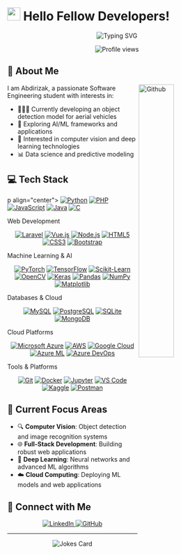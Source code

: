 # <img src="https://raw.githubusercontent.com/rahulbanerjee26/githubProfileReadmeGenerator/main/gifs/wave.gif" width="30px" height="30px"> Hello Fellow Developers!

<div align="center">
  <img src="https://readme-typing-svg.herokuapp.com?font=Fira+Code&size=24&duration=4000&pause=1000&color=36BCF7&center=true&vCenter=true&random=false&width=600&lines=Software+Engineering+Student;AI+%26+ML+Enthusiast;Full-Stack+Developer;Object+Detection+Specialist;Laravel+Developer" alt="Typing SVG" />
</div>

<p align="center">
  <img src="https://komarev.com/ghpvc/?username=Inaolol&style=flat-square&color=blue" alt="Profile views" />
</p>

## 🚀 About Me

<img width="40%" align="right" alt="Github" src="https://raw.githubusercontent.com/rahulbanerjee26/githubProfileReadmeGenerator/47a1a7b035154ce002fffc42e803b6ca8acbc4f3/gifs/git-header.svg" />

I am Abdirizak, a passionate Software Engineering student with interests in:

- 👨🏾‍💻 Currently developing an object detection model for aerial vehicles
- 🔭 Exploring AI/ML frameworks and applications
- 🎯 Interested in computer vision and deep learning technologies
- 📊 Data science and predictive modeling

## 💻 Tech Stack
p align="center">
  <a href="https://github.com/Inaolol?tab=repositories&q=&type=&language=python&sort="><img src="https://img.shields.io/badge/-Python-3776AB?style=for-the-badge&logo=python&logoColor=white" alt="Python"/></a>
  <a href="https://github.com/Inaolol?tab=repositories&q=&type=&language=php&sort="><img src="https://img.shields.io/badge/-PHP-777BB4?style=for-the-badge&logo=php&logoColor=white" alt="PHP"/></a>
  <a href="https://github.com/Inaolol?tab=repositories&q=&type=&language=javascript&sort="><img src="https://img.shields.io/badge/-JavaScript-F7DF1E?style=for-the-badge&logo=javascript&logoColor=black" alt="JavaScript"/></a>
  <a href="https://github.com/Inaolol?tab=repositories&q=&type=&language=java&sort="><img src="https://img.shields.io/badge/-Java-ED8B00?style=for-the-badge&logo=java&logoColor=white" alt="Java"/></a>
  <a href="https://github.com/Inaolol?tab=repositories&q=&type=&language=c&sort="><img src="https://img.shields.io/badge/-C-A8B9CC?style=for-the-badge&logo=c&logoColor=white" alt="C"/></a>
</p>
Web Development
<p align="center">
  <a href="#"><img src="https://img.shields.io/badge/-Laravel-FF2D20?style=for-the-badge&logo=laravel&logoColor=white" alt="Laravel"/></a>
  <a href="#"><img src="https://img.shields.io/badge/-Vue.js-4FC08D?style=for-the-badge&logo=vue.js&logoColor=white" alt="Vue.js"/></a>
  <a href="#"><img src="https://img.shields.io/badge/-Node.js-339933?style=for-the-badge&logo=node.js&logoColor=white" alt="Node.js"/></a>
  <a href="https://github.com/Inaolol?tab=repositories&q=&type=&language=html&sort="><img src="https://img.shields.io/badge/-HTML5-E34F26?style=for-the-badge&logo=html5&logoColor=white" alt="HTML5"/></a>
  <a href="https://github.com/Inaolol?tab=repositories&q=&type=&language=css&sort="><img src="https://img.shields.io/badge/-CSS3-1572B6?style=for-the-badge&logo=css3&logoColor=white" alt="CSS3"/></a>
  <a href="#"><img src="https://img.shields.io/badge/-Bootstrap-7952B3?style=for-the-badge&logo=bootstrap&logoColor=white" alt="Bootstrap"/></a>
</p>
Machine Learning & AI
<p align="center">
  <a href="#"><img src="https://img.shields.io/badge/-PyTorch-EE4C2C?style=for-the-badge&logo=pytorch&logoColor=white" alt="PyTorch"/></a>
  <a href="#"><img src="https://img.shields.io/badge/-TensorFlow-FF6F00?style=for-the-badge&logo=tensorflow&logoColor=white" alt="TensorFlow"/></a>
  <a href="#"><img src="https://img.shields.io/badge/-Scikit--Learn-F7931E?style=for-the-badge&logo=scikit-learn&logoColor=white" alt="Scikit-Learn"/></a>
  <a href="#"><img src="https://img.shields.io/badge/-OpenCV-5C3EE8?style=for-the-badge&logo=opencv&logoColor=white" alt="OpenCV"/></a>
  <a href="#"><img src="https://img.shields.io/badge/-Keras-D00000?style=for-the-badge&logo=keras&logoColor=white" alt="Keras"/></a>
  <a href="#"><img src="https://img.shields.io/badge/-Pandas-150458?style=for-the-badge&logo=pandas&logoColor=white" alt="Pandas"/></a>
  <a href="#"><img src="https://img.shields.io/badge/-NumPy-013243?style=for-the-badge&logo=numpy&logoColor=white" alt="NumPy"/></a>
  <a href="#"><img src="https://img.shields.io/badge/-Matplotlib-11557c?style=for-the-badge" alt="Matplotlib"/></a>
</p>
Databases & Cloud
<p align="center">
  <a href="#"><img src="https://img.shields.io/badge/-MySQL-4479A1?style=for-the-badge&logo=mysql&logoColor=white" alt="MySQL"/></a>
  <a href="#"><img src="https://img.shields.io/badge/-PostgreSQL-4169E1?style=for-the-badge&logo=postgresql&logoColor=white" alt="PostgreSQL"/></a>
  <a href="#"><img src="https://img.shields.io/badge/-SQLite-003B57?style=for-the-badge&logo=sqlite&logoColor=white" alt="SQLite"/></a>
  <a href="#"><img src="https://img.shields.io/badge/-MongoDB-47A248?style=for-the-badge&logo=mongodb&logoColor=white" alt="MongoDB"/></a>
</p>
Cloud Platforms
<p align="center">
  <a href="#"><img src="https://img.shields.io/badge/-Microsoft%20Azure-0078D4?style=for-the-badge&logo=microsoft-azure&logoColor=white" alt="Microsoft Azure"/></a>
  <a href="#"><img src="https://img.shields.io/badge/-AWS-232F3E?style=for-the-badge&logo=amazon-aws&logoColor=white" alt="AWS"/></a>
  <a href="#"><img src="https://img.shields.io/badge/-Google%20Cloud-4285F4?style=for-the-badge&logo=google-cloud&logoColor=white" alt="Google Cloud"/></a>
  <a href="#"><img src="https://img.shields.io/badge/-Azure%20ML-0078D4?style=for-the-badge&logo=microsoft-azure&logoColor=white" alt="Azure ML"/></a>
  <a href="#"><img src="https://img.shields.io/badge/-Azure%20DevOps-0078D7?style=for-the-badge&logo=azure-devops&logoColor=white" alt="Azure DevOps"/></a>
</p>
Tools & Platforms
<p align="center">
  <a href="#"><img src="https://img.shields.io/badge/-Git-F05032?style=for-the-badge&logo=git&logoColor=white" alt="Git"/></a>
  <a href="#"><img src="https://img.shields.io/badge/-Docker-2496ED?style=for-the-badge&logo=docker&logoColor=white" alt="Docker"/></a>
  <a href="#"><img src="https://img.shields.io/badge/-Jupyter-F37626?style=for-the-badge&logo=jupyter&logoColor=white" alt="Jupyter"/></a>
  <a href="#"><img src="https://img.shields.io/badge/-VS%20Code-007ACC?style=for-the-badge&logo=visual-studio-code&logoColor=white" alt="VS Code"/></a>
  <a href="https://github.com/Inaolol?tab=repositories&q=&type=&language=kaggle&sort="><img src="https://img.shields.io/badge/-Kaggle-20BEFF?style=for-the-badge&logo=kaggle&logoColor=white" alt="Kaggle"/></a>
  <a href="#"><img src="https://img.shields.io/badge/-Postman-FF6C37?style=for-the-badge&logo=postman&logoColor=white" alt="Postman"/></a>
</p>

## 🎯 Current Focus Areas

- 🔍 **Computer Vision**: Object detection and image recognition systems
- 🌐 **Full-Stack Development**: Building robust web applications
- 🤖 **Deep Learning**: Neural networks and advanced ML algorithms
- ☁️ **Cloud Computing**: Deploying ML models and web applications

<!--
## 📊 GitHub Stats
<p align="center">
  <img src="https://github-readme-stats.vercel.app/api?username=Inaolol&show_icons=true&theme=tokyonight" alt="GitHub Stats" height="165" />
  <img src="https://github-readme-stats.vercel.app/api/top-langs/?username=Inaolol&layout=compact&theme=tokyonight" alt="Most Used Languages" height="165" />
</p>

## 🔥 Streak Stats
<p align="center">
  <img src="https://github-readme-streak-stats.herokuapp.com/?user=Inaolol&theme=tokyonight" alt="GitHub Streak" />
</p>
-->

## 🤝 Connect with Me

<p align="center">
  <a href="https://www.linkedin.com/in/olol/">
    <img src="https://img.shields.io/badge/-LinkedIn-0077B5?style=for-the-badge&logo=linkedin&logoColor=white" alt="LinkedIn"/>
  </a>
  <a href="https://github.com/Inaolol">
    <img src="https://img.shields.io/badge/-GitHub-181717?style=for-the-badge&logo=github&logoColor=white" alt="GitHub"/>
  </a>
</p>

---

<div align="center">
  <img src="https://readme-jokes.vercel.app/api?theme=tokyonight" alt="Jokes Card" />
</div>
